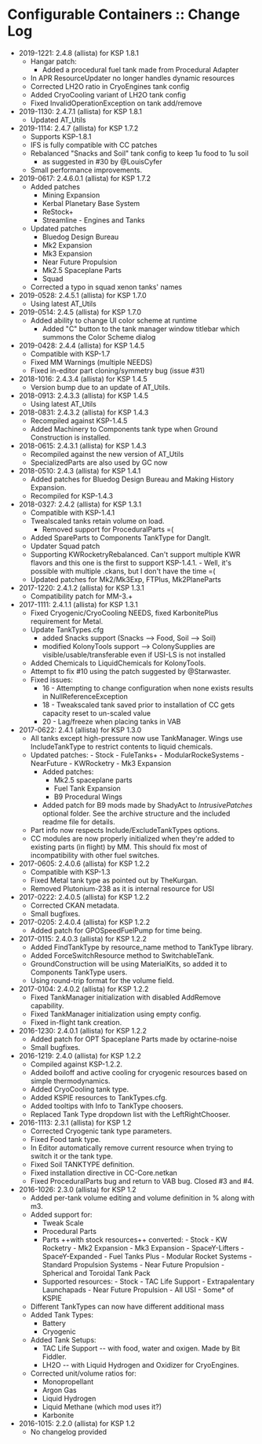 # Configurable Containers :: Change Log

* 2019-1221: 2.4.8 (allista) for KSP 1.8.1
	+ Hangar patch:
		- Added a procedural fuel tank made from Procedural Adapter
	+ In APR ResourceUpdater no longer handles dynamic resources
	+ Corrected LH2O ratio in CryoEngines tank config
	+ Added CryoCooling variant of LH2O tank config
	+ Fixed InvalidOperationException on tank add/remove
* 2019-1130: 2.4.7.1 (allista) for KSP 1.8.1
	+ Updated AT_Utils
* 2019-1114: 2.4.7 (allista) for KSP 1.7.2
	+ Supports KSP-1.8.1
	+ IFS is fully compatible with CC patches
	+ Rebalanced "Snacks and Soil" tank config to keep 1u food to 1u soil
		- as suggested in #30 by @LouisCyfer
	+ Small performance improvements.
* 2019-0617: 2.4.6.0.1 (allista) for KSP 1.7.2
	+ Added patches
		- Mining Expansion
		- Kerbal Planetary Base System
		- ReStock+
		- Streamline - Engines and Tanks
	+ Updated patches
		- Bluedog Design Bureau
		- Mk2 Expansion
		- Mk3 Expansion
		- Near Future Propulsion
		- Mk2.5 Spaceplane Parts
		- Squad
	+ Corrected a typo in squad xenon tanks' names
* 2019-0528: 2.4.5.1 (allista) for KSP 1.7.0
	+ Using latest AT_Utils
* 2019-0514: 2.4.5 (allista) for KSP 1.7.0
	+ Added ability to change UI color scheme at runtime
		- Added "C" button to the tank manager window titlebar which summons the Color Scheme dialog
* 2019-0428: 2.4.4 (allista) for KSP 1.4.5
	+ Compatible with KSP-1.7
	+ Fixed MM Warnings (multiple NEEDS)
	+ Fixed in-editor part cloning/symmetry bug (issue #31)
* 2018-1016: 2.4.3.4 (allista) for KSP 1.4.5
	+ Version bump due to an update of AT_Utils.
* 2018-0913: 2.4.3.3 (allista) for KSP 1.4.5
	+ Using latest AT_Utils
* 2018-0831: 2.4.3.2 (allista) for KSP 1.4.3
	+ Recompiled against KSP-1.4.5
	+ Added Machinery to Components tank type when Ground Construction is installed.
* 2018-0615: 2.4.3.1 (allista) for KSP 1.4.3
	+ Recompiled against the new version of AT_Utils
	+ SpecializedParts are also used by GC now
* 2018-0510: 2.4.3 (allista) for KSP 1.4.1
	+ Added patches for Bluedog Design Bureau and Making History Expansion.
	+ Recompiled for KSP-1.4.3
* 2018-0327: 2.4.2 (allista) for KSP 1.3.1
	+ Compatible with KSP-1.4.1
	+ Twealscaled tanks retain volume on load.
		- Removed support for ProceduralParts =(
	+ Added SpareParts to Components TankType for DangIt.
	+ Updater Squad patch
	+ Supporting KWRocketryRebalanced. Can't support multiple KWR flavors and this one is the first to support KSP-1.4.1.
			- Well, it's possible with multiple .ckans, but I don't have the time =(
	+ Updated patches for Mk2/Mk3Exp, FTPlus, Mk2PlaneParts
* 2017-1220: 2.4.1.2 (allista) for KSP 1.3.1
	+ Compatibility patch for MM-3.+
* 2017-1111: 2.4.1.1 (allista) for KSP 1.3.1
	+ Fixed Cryogenic/CryoCooling NEEDS, fixed KarbonitePlus requirement for Metal.
	+ Update TankTypes.cfg
		- added Snacks support (Snacks --> Food, Soil --> Soil)
		- modified KolonyTools support --> ColonySupplies are visible/usable/transferable even if USI-LS is not installed
	+ Added Chemicals to LiquidChemicals for KolonyTools.
	+ Attempt to fix #10 using the patch suggested by @Starwaster.
	+ Fixed issues:
		- 16 - Attempting to change configuration when none exists results in NullReferenceException
		- 18 - Tweakscaled tank saved prior to installation of CC gets capacity reset to un-scaled value
		- 20 - Lag/freeze when placing tanks in VAB
* 2017-0622: 2.4.1 (allista) for KSP 1.3.0
	+ All tanks except high-pressure now use TankManager. Wings use IncludeTankType to restrict contents to liquid chemicals.
	+ Updated patches:
			- Stock
			- FuleTanks+
			- ModularRockeSystems
			- NearFuture
			- KWRocketry
			- Mk3 Expansion
		- Added patches:
			- Mk2.5 spaceplane parts
			- Fuel Tank Expansion
			- B9 Procedural Wings
		- Added patch for B9 mods made by ShadyAct to *IntrusivePatches* optional folder. See the archive structure and the included readme file for details.
	+ Part info now respects Include/ExcludeTankTypes options.
	+ CC modules are now properly initialized when they're added to existing parts (in flight) by MM. This should fix most of incompatibility with other fuel switches.
* 2017-0605: 2.4.0.6 (allista) for KSP 1.2.2
	+ Compatible with KSP-1.3
	+ Fixed Metal tank type as pointed out by TheKurgan.
	+ Removed Plutonium-238 as it is internal resource for USI
* 2017-0222: 2.4.0.5 (allista) for KSP 1.2.2
	+ Corrected CKAN metadata.
	+ Small bugfixes.
* 2017-0205: 2.4.0.4 (allista) for KSP 1.2.2
	+ Added patch for GPOSpeedFuelPump for time being.
* 2017-0115: 2.4.0.3 (allista) for KSP 1.2.2
	+ Added FindTankType by resource_name method to TankType library.
	+ Added ForceSwitchResource method to SwitchableTank.
	+ GroundConstruction will be using MaterialKits, so added it to Components TankType users.
	+ Using round-trip format for the volume field.
* 2017-0104: 2.4.0.2 (allista) for KSP 1.2.2
	+ Fixed TankManager initialization with disabled AddRemove capability.
	+ Fixed TankManager initialization using empty config.
	+ Fixed in-flight tank creation.
* 2016-1230: 2.4.0.1 (allista) for KSP 1.2.2
	+ Added patch for OPT Spaceplane Parts made by octarine-noise
	+ Small bugfixes.
* 2016-1219: 2.4.0 (allista) for KSP 1.2.2
	+ Compiled against KSP-1.2.2.
	+ Added boiloff and active cooling for cryogenic resources based on simple thermodynamics.
	+ Added CryoCooling tank type.
	+ Added KSPIE resources to TankTypes.cfg.
	+ Added tooltips with Info to TankType choosers.
	+ Replaced Tank Type dropdown list with the LeftRightChooser.
* 2016-1113: 2.3.1 (allista) for KSP 1.2
	+ Corrected Cryogenic tank type parameters.
	+ Fixed Food tank type.
	+ In Editor automatically remove current resource when trying to switch it or the tank type.
	+ Fixed Soil TANKTYPE definition.
	+ Fixed installation directive in CC-Core.netkan
	+ Fixed ProceduralParts bug and return to VAB bug. Closed #3 and #4.
* 2016-1026: 2.3.0 (allista) for KSP 1.2
	+ Added per-tank volume editing and volume definition in % along with m3.
	+ Added support for:
		- Tweak Scale
		- Procedural Parts
		- Parts ++with stock resources++ converted:
				- Stock
				- KW Rocketry
				- Mk2 Expansion
				- Mk3 Expansion
				- SpaceY-Lifters
				- SpaceY-Expanded
				- Fuel Tanks Plus
				- Modular Rocket Systems
				- Standard Propulsion Systems
				- Near Future Propulsion
				- Spherical and Toroidal Tank Pack
		- Supported resources:
				- Stock
				- TAC Life Support
				- Extrapalentary Launchapads
				- Near Future Propulsion
				- All USI
					- Some* of KSPIE
	+ Different TankTypes can now have different additional mass
	+ Added Tank Types:
		- Battery
		- Cryogenic
	+ Added Tank Setups:
		- TAC Life Support -- with food, water and oxigen. Made by Bit Fiddler.
		- LH2O -- with Liquid Hydrogen and Oxidizer for CryoEngines.
	+ Corrected unit/volume ratios for:
		- Monopropellant
		- Argon Gas
		- Liquid Hydrogen
		- Liquid Methane (which mod uses it?)
		- Karbonite
* 2016-1015: 2.2.0 (allista) for KSP 1.2
	+ No changelog provided
